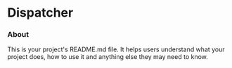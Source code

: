 Dispatcher
==========

### About

This is your project's README.md file. It helps users understand what your
project does, how to use it and anything else they may need to know.